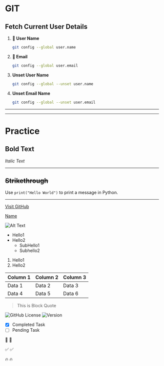# GIT
## Fetch Current User Details
1. **📌 User Name**
   ```sh
   git config --global user.name
2. **📌 Email**
   ```sh
   git config --global user.email
3. **Unset User Name**
   ```sh
   git config --global --unset user.name
4. **Unset Email Name**
   ```sh
   git config --global --unset user.email


***
***
# Practice

**Bold Text**
---
*Italic Text*
***
~~Strikethrough~~
---
Use `print("Hello World")` to print a message in Python.
***
[Visit GitHub](https://github.com)

[Name](https:..google.com)

![Alt Text](https://upload.wikimedia.org/wikipedia/commons/1/1b/Square_200x200.png)

- Hello1
- Hello2
  - SubHello1
  - Subhello2

1. Hello1
2. Hello2

| Column 1 | Column 2 | Column 3 |
|----------|----------|----------|
| Data 1   | Data 2   | Data 3   |
| Data 4   | Data 5   | Data 6   |

> This is Block Quote

![GitHub License](https://img.shields.io/github/license/user/repo)
![Version](https://img.shields.io/github/release/username/repository.svg)


- [x] Completed Task
- [ ] Pending Task

🚀 :rocket:

✅ :white_check_mark:

🔥 :fire:
